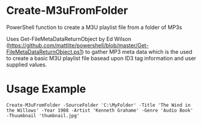 # Create-M3uFromFolder
PowerShell function to create a M3U playlist file from a folder of MP3s

Uses Get-FileMetaDataReturnObject by Ed Wilson (https://github.com/mattlite/powershell/blob/master/Get-FileMetaDataReturnObject.ps1) to gather MP3 meta data which is the used to create a basic M3U playlist file basead upon ID3 tag information and user supplied values.

# Usage Example
```Create-M3uFromFolder -SourceFolder 'C:\MyFolder' -Title 'The Wind in the Willows' -Year 1908 -Artist 'Kenneth Grahame' -Genre 'Audio Book' -Thuumbnail 'thumbnail.jpg'```
